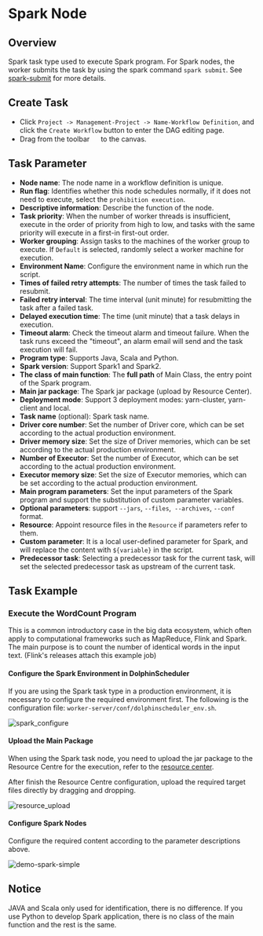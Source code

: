 # Spark Node

## Overview

Spark task type used to execute Spark program. For Spark nodes, the worker submits the task by using the spark command `spark submit`. See [spark-submit](https://spark.apache.org/docs/3.2.1/submitting-applications.html#launching-applications-with-spark-submit) for more details.

## Create Task

- Click `Project -> Management-Project -> Name-Workflow Definition`, and click the `Create Workflow` button to enter the DAG editing page.
- Drag from the toolbar <img src="/img/tasks/icons/spark.png" width="15"/> to the canvas.

## Task Parameter

- **Node name**: The node name in a workflow definition is unique.
- **Run flag**: Identifies whether this node schedules normally, if it does not need to execute, select the `prohibition execution`.
- **Descriptive information**: Describe the function of the node.
- **Task priority**: When the number of worker threads is insufficient, execute in the order of priority from high to low, and tasks with the same priority will execute in a first-in first-out order.
- **Worker grouping**: Assign tasks to the machines of the worker group to execute. If `Default` is selected, randomly select a worker machine for execution.
- **Environment Name**: Configure the environment name in which run the script.
- **Times of failed retry attempts**: The number of times the task failed to resubmit.
- **Failed retry interval**: The time interval (unit minute) for resubmitting the task after a failed task.
- **Delayed execution time**: The time (unit minute) that a task delays in execution.
- **Timeout alarm**: Check the timeout alarm and timeout failure. When the task runs exceed the "timeout", an alarm email will send and the task execution will fail.
- **Program type**: Supports Java, Scala and Python.
- **Spark version**: Support Spark1 and Spark2.
- **The class of main function**: The **full path** of Main Class, the entry point of the Spark program.
- **Main jar package**: The Spark jar package (upload by Resource Center).
- **Deployment mode**: Support 3 deployment modes: yarn-cluster, yarn-client and local. 
- **Task name** (optional): Spark task name.
- **Driver core number**: Set the number of Driver core, which can be set according to the actual production environment.
- **Driver memory size**: Set the size of Driver memories, which can be set according to the actual production environment.
- **Number of Executor**: Set the number of Executor, which can be set according to the actual production environment.
- **Executor memory size**: Set the size of Executor memories, which can be set according to the actual production environment.
- **Main program parameters**: Set the input parameters of the Spark program and support the substitution of custom parameter variables.
- **Optional parameters**: support `--jars`, `--files`,` --archives`, `--conf` format.
- **Resource**: Appoint resource files in the `Resource` if parameters refer to them.
- **Custom parameter**: It is a local user-defined parameter for Spark, and will replace the content with `${variable}` in the script.
- **Predecessor task**: Selecting a predecessor task for the current task, will set the selected predecessor task as upstream of the current task.

## Task Example

### Execute the WordCount Program

This is a common introductory case in the big data ecosystem, which often apply to computational frameworks such as MapReduce, Flink and Spark. The main purpose is to count the number of identical words in the input text. (Flink's releases attach this example job)

#### Configure the Spark Environment in DolphinScheduler

If you are using the Spark task type in a production environment, it is necessary to configure the required environment first. The following is the configuration file: `worker-server/conf/dolphinscheduler_env.sh`.

![spark_configure](/img/tasks/demo/spark_task01.png)

#### Upload the Main Package

When using the Spark task node, you need to upload the jar package to the Resource Centre for the execution, refer to the [resource center](../resource.md).

After finish the Resource Centre configuration, upload the required target files directly by dragging and dropping.

![resource_upload](/img/tasks/demo/upload_jar.png)

#### Configure Spark Nodes

Configure the required content according to the parameter descriptions above.

![demo-spark-simple](/img/tasks/demo/spark_task02.png)

## Notice

JAVA and Scala only used for identification, there is no difference. If you use Python to develop Spark application, there is no class of the main function and the rest is the same.
